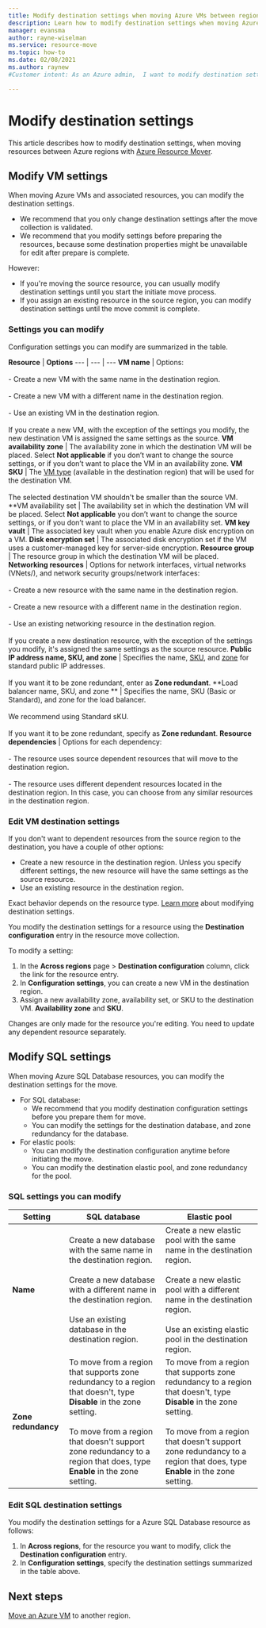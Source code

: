 ```yaml
---
title: Modify destination settings when moving Azure VMs between regions with Azure Resource Mover
description: Learn how to modify destination settings when moving Azure VMs between regions with Azure Resource Mover.
manager: evansma
author: rayne-wiselman 
ms.service: resource-move
ms.topic: how-to
ms.date: 02/08/2021
ms.author: raynew
#Customer intent: As an Azure admin,  I want to modify destination settings when moving resources to another region.

---
```

# Modify destination settings

This article describes how to modify destination settings, when moving resources between Azure regions with [Azure Resource Mover](overview.md).


## Modify VM settings

When moving Azure VMs and associated resources, you can modify the destination settings. 

- We recommend that you only change destination settings after the move collection is validated.
- We recommend that you modify settings before preparing the resources, because some destination properties might be unavailable for edit after prepare is complete.

However:
- If you're moving the source resource, you can usually modify destination settings until you start the initiate move process.
- If you assign an existing resource in the source region, you can modify destination settings until the move commit is complete.

### Settings you can modify

Configuration settings you can modify are summarized in the table.

**Resource** | **Options** 
--- | --- | --- 
**VM name** | Options:<br/><br/> - Create a new VM with the same name in the destination region.<br/><br/> - Create a new VM with a different name in the destination region.<br/><br/> - Use an existing VM in the destination region.<br/><br/> If you create a new VM, with the exception of the settings you modify, the new destination VM is assigned the same settings as the source.
**VM availability zone** | The availability zone in which the destination VM will be placed. Select **Not applicable** if you don’t want to change the source settings, or if you don’t want to place the VM in an availability zone.
**VM SKU** | The [VM type](https://azure.microsoft.com/pricing/details/virtual-machines/series/) (available in the destination region) that will be used for the destination VM.<br/><br/> The selected destination VM shouldn't be smaller than the source VM.
**VM availability set | The availability set in which the destination VM will be placed. Select **Not applicable**  you don’t want to change the source settings, or if you don’t want to place the VM in an availability set.
**VM key vault** | The associated key vault when you enable Azure disk encryption on a VM.
**Disk encryption set** | The associated disk encryption set if the VM uses a customer-managed key for server-side encryption.
**Resource group** | The resource group in which the destination VM will be placed.
**Networking resources** | Options for network interfaces, virtual networks (VNets/), and network security groups/network interfaces:<br/><br/> - Create a new resource with the same name in the destination region.<br/><br/> - Create a new resource with a different name in the destination region.<br/><br/> - Use an existing networking resource in the destination region.<br/><br/> If you create a new destination resource, with the exception of the settings you modify, it's assigned the same settings as the source resource.
**Public IP address name, SKU, and zone** | Specifies the name, [SKU](../virtual-network/public-ip-addresses.md#sku), and [zone](../virtual-network/public-ip-addresses.md#standard) for standard public IP addresses.<br/><br/> If you want it to be zone redundant, enter as **Zone redundant**.
**Load balancer name, SKU, and zone ** | Specifies the name, SKU (Basic or Standard), and zone for the load balancer.<br/><br/> We recommend using Standard sKU.<br/><br/> If you want it to be zone redundant, specify as **Zone redundant**.
**Resource dependencies** | Options for each dependency:<br/><br/>- The resource uses source dependent resources that will move to the destination region.<br/><br/> - The resource uses different dependent resources located in the destination region. In this case, you can choose from any similar resources in the destination region.

### Edit VM destination settings

If you don't want to dependent resources from the source region to the destination, you have a couple of other options:

- Create a new resource in the destination region. Unless you specify different settings, the new resource will have the same settings as the source resource.
- Use an existing resource in the destination region.

Exact behavior depends on the resource type. [Learn more](modify-target-settings.md) about modifying destination settings.

You modify the destination settings for a resource using the **Destination configuration** entry in the resource move collection. 

To modify a setting: 

1. In the **Across regions** page > **Destination configuration** column, click the link for the resource entry.
2. In **Configuration settings**, you can create a new VM in the destination region.
3. Assign a new availability zone, availability set, or SKU to the destination VM. **Availability zone** and **SKU**.

Changes are only made for the resource you're editing. You need to update any dependent resource separately.


## Modify SQL settings

When moving Azure SQL Database resources, you can modify the destination settings for the move. 

- For SQL database:
    - We recommend that you modify destination configuration settings before you prepare them for move.
    - You can modify the settings for the destination database, and zone redundancy for the database.
- For elastic pools:
    -  You can modify the destination configuration anytime before initiating the move.
    - You can modify the destination elastic pool, and zone redundancy for the pool. 

### SQL settings you can modify

**Setting** | **SQL database** | **Elastic pool**
--- | --- | ---
**Name** | Create a new database with the same name in the destination region.<br/><br/> Create a new database with a different name in the destination region.<br/><br/> Use an existing database in the destination region. | Create a new elastic pool with the same name in the destination region.<br/><br/> Create a new elastic pool with a different name in the destination region.<br/><br/> Use an existing elastic pool in the destination region.
**Zone redundancy** | To move from a region that supports zone redundancy to a region that doesn't, type **Disable** in the zone setting.<br/><br/> To move from a region that doesn't support zone redundancy to a region that does, type **Enable** in the zone setting. | To move from a region that supports zone redundancy to a region that doesn't, type **Disable** in the zone setting.<br/><br/> To move from a region that doesn't support zone redundancy to a region that does, type **Enable** in the zone setting.

### Edit SQL destination settings

You modify the destination settings for a Azure SQL Database resource as follows: 

1. In **Across regions**, for the resource you want to modify, click the **Destination configuration** entry.
2. In **Configuration settings**, specify the destination settings summarized in the table above.

## Next steps

[Move an Azure VM](tutorial-move-region-virtual-machines.md) to another region.
